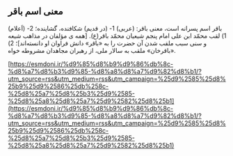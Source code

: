 ## معنی اسم باقر


باقر اسم پسرانه است، معنی باقر: (عربی) 1- (در قدیم) شکافنده، گشاینده؛ 2- (اَعلام) 1) لقب محمّد ابن علی امام پنجم شیعیان محمّد باقر(ع). [همه ی مؤلفان در مذاهب شیعه و سنی سبب ملقب شدن آن حضرت را به «باقر» دانش فراوان او دانسته‌اند]؛ 2) «باقرخان» ملقب به سالار ملی، از رهبران مجاهدان مشروطه خواه.

[https://esmdoni.ir/%d9%85%d8%b9%d9%86%db%8c-%d8%a7%d8%b3%d9%85-%d8%a8%d8%a7%d9%82%d8%b1/?utm_source=rss&utm_medium=rss&utm_campaign=%25d9%2585%25d8%25b9%25d9%2586%25db%258c-%25d8%25a7%25d8%25b3%25d9%2585-%25d8%25a8%25d8%25a7%25d9%2582%25d8%25b1](https://esmdoni.ir/%d9%85%d8%b9%d9%86%db%8c-%d8%a7%d8%b3%d9%85-%d8%a8%d8%a7%d9%82%d8%b1/?utm_source=rss&utm_medium=rss&utm_campaign=%25d9%2585%25d8%25b9%25d9%2586%25db%258c-%25d8%25a7%25d8%25b3%25d9%2585-%25d8%25a8%25d8%25a7%25d9%2582%25d8%25b1) 